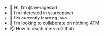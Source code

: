 - 👋 Hi, I’m @averageskid
- 👀 I’m interested in sourcepawn
- 🌱 I’m currently learning java
- 💞️ I’m looking to collaborate on nothing ATM
- 📫 How to reach me: via Github

<!---
averageskid/averageskid is a ✨ special ✨ repository because its `README.md` (this file) appears on your GitHub profile.
You can click the Preview link to take a look at your changes.
--->
